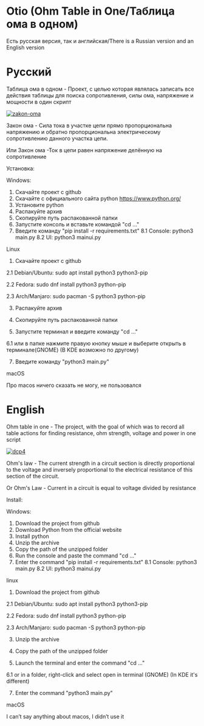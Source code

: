 # Otio (Ohm Table in One/Таблица ома в одном)
Есть русская версия, так и английская/There is a Russian version and an English version

# Русский
Таблица ома в одном - Проект, с целью которая являлась записать все действия таблицы для поиска сопротивления, силы ома, напряжение и мощности в один скрипт

<a href="https://ibb.co/FDccmkh"><img src="https://i.ibb.co/tJnnQwH/zakon-oma.jpg" alt="zakon-oma" border="0"></a>

Закон ома - Сила тока в участке цепи прямо пропорциональна напряжению и обратно пропорциональна электрическому сопротивлению данного участка цепи.

Или 
Закон ома -Ток в цепи равен напряжение делённую на сопротивление

Установка:

Windows:
1. Скачайте проект с github
2. Скачайте с официального сайта python https://www.python.org/
3. Установите python
4. Распакуйте архив
5. Скопируйте путь распакованной папки
6. Запустите консоль и вставьте командой "cd ..."
7. Введите команду "pip install -r requirements.txt"
8.1 Console: python3 main.py
8.2 UI: python3 mainui.py

Linux
1. Скачайте проект с github

2.1 Debian/Ubuntu: sudo apt install python3 python3-pip

2.2 Fedora: sudo dnf install python3 python-pip

2.3 Arch/Manjaro: sudo pacman -S python3 python-pip

3. Распакуйте архив

4. Скопируйте путь распакованной папки

5. Запустите терминал и введите команду "cd ..."

6.1 или в папке нажмите правую кнопку мыше и выберите открыть в терминале(GNOME) (В KDE возможно по другому)

7. Введите команду "python3 main.py"

macOS

Про macos ничего сказать не могу, не пользовался

# English
Ohm table in one - The project, with the goal of which was to record all table actions for finding resistance, ohm strength, voltage and power in one script


<a href="https://imgbb.com/"><img src="https://i.ibb.co/mtwDf9t/dcp4.gif" alt="dcp4" border="0"></a>

Ohm's law - The current strength in a circuit section is directly proportional to the voltage and inversely proportional to the electrical resistance of this section of the circuit.

Or
Ohm's Law - Current in a circuit is equal to voltage divided by resistance

Install:

Windows:
1. Download the project from github
2. Download Python from the official website
3. Install python
4. Unzip the archive
5. Copy the path of the unzipped folder
6. Run the console and paste the command "cd ..."
7. Enter the command "pip install -r requirements.txt"
8.1 Console: python3 main.py
8.2 UI: python3 mainui.py

linux
1. Download the project from github

2.1 Debian/Ubuntu: sudo apt install python3 python3-pip

2.2 Fedora: sudo dnf install python3 python-pip

2.3 Arch/Manjaro: sudo pacman -S python3 python-pip

3. Unzip the archive

4. Copy the path of the unzipped folder

5. Launch the terminal and enter the command "cd ..."

6.1 or in a folder, right-click and select open in terminal (GNOME) (In KDE it's different)

7. Enter the command "python3 main.py"

macOS

I can’t say anything about macos, I didn’t use it
